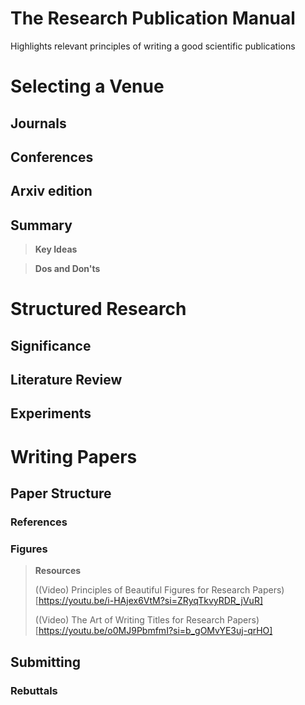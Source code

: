 # The Research Publication Manual
Highlights relevant principles of writing a good scientific publications

# Selecting a Venue

## Journals
## Conferences
## Arxiv edition
## Summary
> **Key Ideas**
>

> **Dos and Don'ts**
# Structured Research
## 
## Significance
## Literature Review
## Experiments

# Writing Papers

## Paper Structure
### References
### Figures
> **Resources**
> 
> ((Video) Principles of Beautiful Figures for Research Papers)[https://youtu.be/i-HAjex6VtM?si=ZRyqTkvyRDR_jVuR]
> 
> ((Video) The Art of Writing Titles for Research Papers)[https://youtu.be/o0MJ9PbmfmI?si=b_gOMvYE3uj-qrHO]
## Submitting

### Rebuttals
